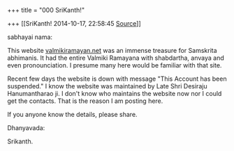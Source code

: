 +++
title = "000 SriKanth!"

+++
[[SriKanth!	2014-10-17, 22:58:45 [Source](https://groups.google.com/g/samskrita/c/cJaYHrd3Ksw)]]



sabhayai nama:

  

This website [valmikiramayan.net](http://valmikiramayan.net) was an immense treasure for Samskrita abhimanis. It had the entire Valmiki Ramayana with shabdartha, anvaya and even pronounciation. I presume many here would be familiar with that site.

  

Recent few days the website is down with message "This Account has been suspended." I know the website was maintained by Late Shri Desiraju Hanumantharao ji. I don't know who maintains the website now nor I could get the contacts. That is the reason I am posting here.

  

If you anyone know the details, please share.

  

Dhanyavada:

Srikanth.

